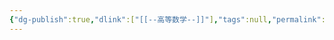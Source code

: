 ```yaml
---
{"dg-publish":true,"dlink":["[[--高等数学--]]"],"tags":null,"permalink":"/038-数字科学/math/线性代数/向量组的秩/","dgPassFrontmatter":true}
---
```

